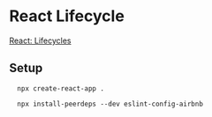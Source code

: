 # React Lifecycle

[React: Lifecycles](https://www.linkedin.com/learning/react-lifecycles/modifying-the-prototype)


## Setup
```
  npx create-react-app .
  
  npx install-peerdeps --dev eslint-config-airbnb
```